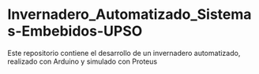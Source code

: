 # Invernadero_Automatizado_Sistemas-Embebidos-UPSO
Este repositorio contiene el desarrollo de un invernadero automatizado, realizado con Arduino y simulado con Proteus
